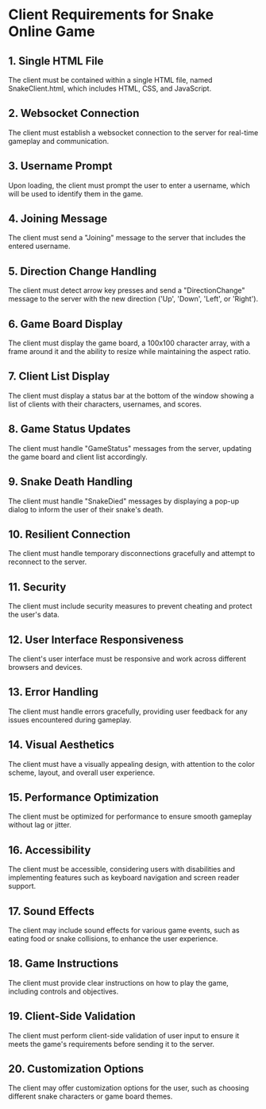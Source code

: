# Client Requirements for Snake Online Game

## 1. Single HTML File
The client must be contained within a single HTML file, named SnakeClient.html, which includes HTML, CSS, and JavaScript.

## 2. Websocket Connection
The client must establish a websocket connection to the server for real-time gameplay and communication.

## 3. Username Prompt
Upon loading, the client must prompt the user to enter a username, which will be used to identify them in the game.

## 4. Joining Message
The client must send a "Joining" message to the server that includes the entered username.

## 5. Direction Change Handling
The client must detect arrow key presses and send a "DirectionChange" message to the server with the new direction ('Up', 'Down', 'Left', or 'Right').

## 6. Game Board Display
The client must display the game board, a 100x100 character array, with a frame around it and the ability to resize while maintaining the aspect ratio.

## 7. Client List Display
The client must display a status bar at the bottom of the window showing a list of clients with their characters, usernames, and scores.

## 8. Game Status Updates
The client must handle "GameStatus" messages from the server, updating the game board and client list accordingly.

## 9. Snake Death Handling
The client must handle "SnakeDied" messages by displaying a pop-up dialog to inform the user of their snake's death.

## 10. Resilient Connection
The client must handle temporary disconnections gracefully and attempt to reconnect to the server.

## 11. Security
The client must include security measures to prevent cheating and protect the user's data.

## 12. User Interface Responsiveness
The client's user interface must be responsive and work across different browsers and devices.

## 13. Error Handling
The client must handle errors gracefully, providing user feedback for any issues encountered during gameplay.

## 14. Visual Aesthetics
The client must have a visually appealing design, with attention to the color scheme, layout, and overall user experience.

## 15. Performance Optimization
The client must be optimized for performance to ensure smooth gameplay without lag or jitter.

## 16. Accessibility
The client must be accessible, considering users with disabilities and implementing features such as keyboard navigation and screen reader support.

## 17. Sound Effects
The client may include sound effects for various game events, such as eating food or snake collisions, to enhance the user experience.

## 18. Game Instructions
The client must provide clear instructions on how to play the game, including controls and objectives.

## 19. Client-Side Validation
The client must perform client-side validation of user input to ensure it meets the game's requirements before sending it to the server.

## 20. Customization Options
The client may offer customization options for the user, such as choosing different snake characters or game board themes.
